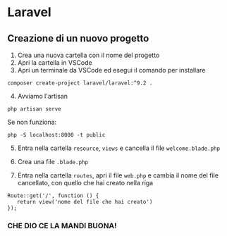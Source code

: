 # Laravel

## Creazione di un nuovo progetto

1. Crea una nuova cartella con il nome del progetto
2. Apri la cartella in VSCode
3. Apri un terminale da VSCode ed esegui il comando per installare

```
composer create-project laravel/laravel:^9.2 .
```

4. Avviamo l'artisan

```
php artisan serve
```

Se non funziona:

```
php -S localhost:8000 -t public
```

5. Entra nella cartella `resource`, `views` e cancella il file `welcome.blade.php`

6. Crea una file `.blade.php`

7. Entra nella cartella `routes`, apri il file `web.php` e cambia il nome del file cancellato, con quello che hai creato nella riga

```
Route::get('/', function () {
   return view('nome del file che hai creato')
});
```

### CHE DIO CE LA MANDI BUONA!
